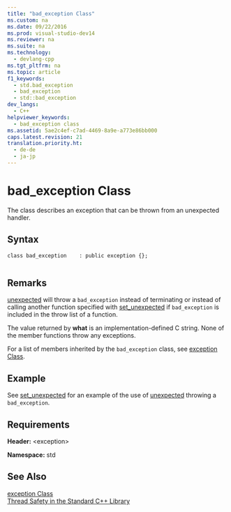 ```yaml
---
title: "bad_exception Class"
ms.custom: na
ms.date: 09/22/2016
ms.prod: visual-studio-dev14
ms.reviewer: na
ms.suite: na
ms.technology: 
  - devlang-cpp
ms.tgt_pltfrm: na
ms.topic: article
f1_keywords: 
  - std.bad_exception
  - bad_exception
  - std::bad_exception
dev_langs: 
  - C++
helpviewer_keywords: 
  - bad_exception class
ms.assetid: 5ae2c4ef-c7ad-4469-8a9e-a773e86bb000
caps.latest.revision: 21
translation.priority.ht: 
  - de-de
  - ja-jp
---
```

# bad_exception Class
The class describes an exception that can be thrown from an unexpected handler.  
  
## Syntax  
  
```  
class bad_exception    : public exception {};  
  
```  
  
## Remarks  
 [unexpected](../vs140/-exception--functions.md#unexpected) will throw a `bad_exception` instead of terminating or instead of calling another function specified with [set_unexpected](../vs140/-exception--functions.md#set_unexpected) if `bad_exception` is included in the throw list of a function.  
  
 The value returned by **what** is an implementation-defined C string. None of the member functions throw any exceptions.  
  
 For a list of members inherited by the `bad_exception` class, see [exception Class](../vs140/exception-class.md).  
  
## Example  
 See [set_unexpected](../vs140/-exception--functions.md#set_unexpected) for an example of the use of [unexpected](../vs140/-exception--functions.md#unexpected) throwing a `bad_exception`.  
  
## Requirements  
 **Header:** <exception\>  
  
 **Namespace:** std  
  
## See Also  
 [exception Class](../vs140/exception-class.md)   
 [Thread Safety in the Standard C++ Library](../vs140/thread-safety-in-the-c---standard-library.md)